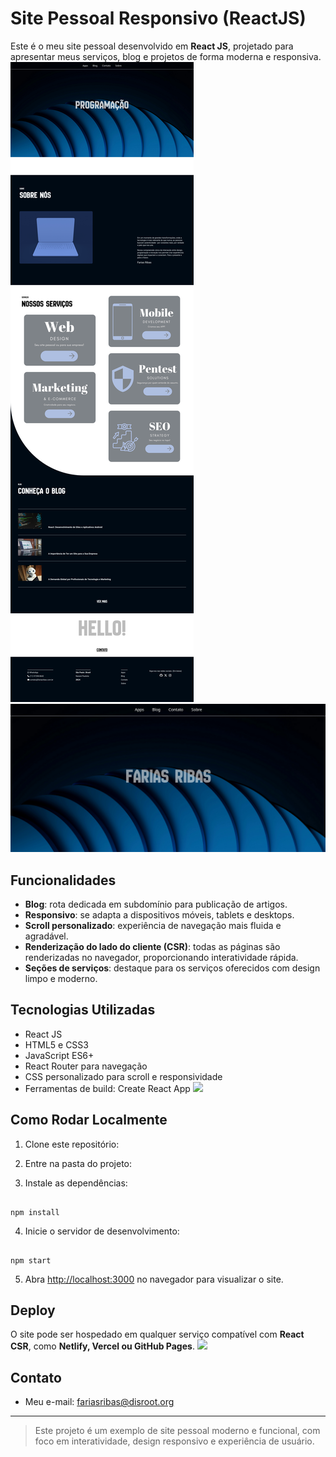# Site Pessoal Responsivo (ReactJS)

Este é o meu site pessoal desenvolvido em **React JS**, projetado para apresentar meus serviços, blog e projetos de forma moderna e responsiva.
![](Assets/2025-08-26_13-29.png)
![](Assets/2025-08-26_14-37.png)

## Funcionalidades

- **Blog**: rota dedicada em subdomínio para publicação de artigos.
- **Responsivo**: se adapta a dispositivos móveis, tablets e desktops.
- **Scroll personalizado**: experiência de navegação mais fluida e agradável.
- **Renderização do lado do cliente (CSR)**: todas as páginas são renderizadas no navegador, proporcionando interatividade rápida.
- **Seções de serviços**: destaque para os serviços oferecidos com design limpo e moderno.

## Tecnologias Utilizadas

- React JS
- HTML5 e CSS3
- JavaScript ES6+
- React Router para navegação
- CSS personalizado para scroll e responsividade
- Ferramentas de build: Create React App
  ![](<Assets/Screenshot 2025-08-26 at 14-38-22 Farias Ribas - Serviços Digitais.png>)

## Como Rodar Localmente

1. Clone este repositório:

2. Entre na pasta do projeto:

3. Instale as dependências:

```

npm install

```

4. Inicie o servidor de desenvolvimento:

```

npm start

```

5. Abra [http://localhost:3000](http://localhost:3000) no navegador para visualizar o site.

## Deploy

O site pode ser hospedado em qualquer serviço compatível com **React CSR**, como **Netlify, Vercel ou GitHub Pages**.
![](<Assets/Screenshot 2025-08-26 at 14-38-05 Farias Ribas - Serviços Digitais.png>)

## Contato

- Meu e-mail: fariasribas@disroot.org

---

> Este projeto é um exemplo de site pessoal moderno e funcional, com foco em interatividade, design responsivo e experiência de usuário.
